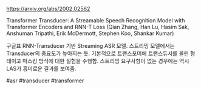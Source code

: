https://arxiv.org/abs/2002.02562

Transformer Transducer: A Streamable Speech Recognition Model with Transformer Encoders and RNN-T Loss (Qian Zhang, Han Lu, Hasim Sak, Anshuman Tripathi, Erik McDermott, Stephen Koo, Shankar Kumar)

구글표 RNN-Transducer 기반 Streaming ASR 모델. 스트리밍 모델에서는 Transducer의 중요도가 높아지는 듯. 기본적으로 트랜스포머에 트랜스듀서를 올린 형태이고 마스킹 방식에 대한 실험을 수행함. 스트리밍 요구사항이 없는 경우에는 역시 LAS가 흥미로운 결과를 보여줌.

#asr #transducer #transformer